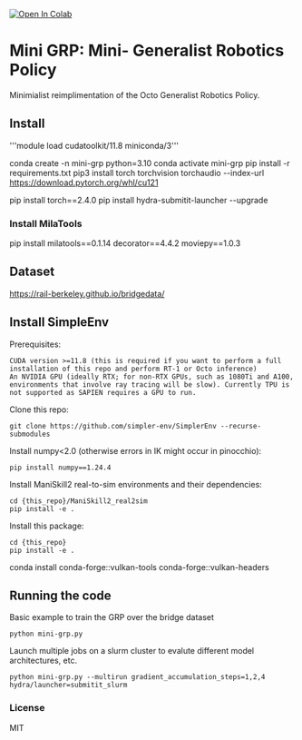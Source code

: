 [![Open In Colab](https://colab.research.google.com/assets/colab-badge.svg)](https://githubtocolab.com/milarobotlearningcourse/mini-grp/blob/main/mini-grp.ipynb)

# Mini GRP: Mini- Generalist Robotics Policy

Minimialist reimplimentation of the Octo Generalist Robotics Policy.

## Install

'''module load cudatoolkit/11.8 miniconda/3'''

conda create -n mini-grp python=3.10
conda activate mini-grp
pip install -r requirements.txt
pip3 install torch torchvision torchaudio --index-url https://download.pytorch.org/whl/cu121

pip install torch==2.4.0
pip install hydra-submitit-launcher --upgrade

### Install MilaTools

pip install milatools==0.1.14 decorator==4.4.2 moviepy==1.0.3

## Dataset

https://rail-berkeley.github.io/bridgedata/

## Install SimpleEnv

Prerequisites:

    CUDA version >=11.8 (this is required if you want to perform a full installation of this repo and perform RT-1 or Octo inference)
    An NVIDIA GPU (ideally RTX; for non-RTX GPUs, such as 1080Ti and A100, environments that involve ray tracing will be slow). Currently TPU is not supported as SAPIEN requires a GPU to run.

Clone this repo:

```
git clone https://github.com/simpler-env/SimplerEnv --recurse-submodules
```

Install numpy<2.0 (otherwise errors in IK might occur in pinocchio):

```
pip install numpy==1.24.4
```

Install ManiSkill2 real-to-sim environments and their dependencies:

```
cd {this_repo}/ManiSkill2_real2sim
pip install -e .
```

Install this package:

```
cd {this_repo}
pip install -e .
```

conda install conda-forge::vulkan-tools conda-forge::vulkan-headers


## Running the code

Basic example to train the GRP over the bridge dataset 

```
python mini-grp.py
```

Launch multiple jobs on a slurm cluster to evalute different model architectures, etc.
```
python mini-grp.py --multirun gradient_accumulation_steps=1,2,4 hydra/launcher=submitit_slurm
```


### License

MIT
